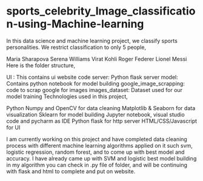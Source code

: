 # sports_celebrity_Image_classification-using-Machine-learning

In this data science and machine learning project, we classify sports personalities. We restrict classification to only 5 people,

Maria Sharapova
Serena Williams
Virat Kohli
Roger Federer
Lionel Messi
Here is the folder structure,

UI : This contains ui website code
server: Python flask server
model: Contains python notebook for model building
google_image_scrapping: code to scrap google for images
images_dataset: Dataset used for our model training
Technologies used in this project,

Python
Numpy and OpenCV for data cleaning
Matplotlib & Seaborn for data visualization
Sklearn for model building
Jupyter notebook, visual studio code and pycharm as IDE
Python flask for http server
HTML/CSS/Javascript for UI


I am currently working on this project and have completed data cleaning process with different machine learning algorithms applied on it such svm,  logistic regression, random forest, and to come up with best model and accuracy.
I have already came up with SVM and logistic best model building in my algorithm you can check in .py file of folder, and will be continuing with flask and html to complete and put on website.
